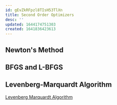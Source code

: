 ```yaml
---
id: gEvZkRFpzl8TIsH53TlXn
title: Second Order Optimizers
desc: ''
updated: 1644174751303
created: 1641836423613
---
```


## Newton's Method

## BFGS and L-BFGS

##  Levenberg-Marquardt Algorithm
[Levenberg Marquardt Algorithm](https://en.wikipedia.org/wiki/Levenberg%E2%80%93Marquardt_algorithm)
